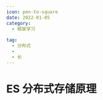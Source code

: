 ```yaml
---
icon: pen-to-square
date: 2022-01-05
category:
  - 框架学习
  
tag:
  - 分布式
  - 
  - 长
---
```


# ES 分布式存储原理